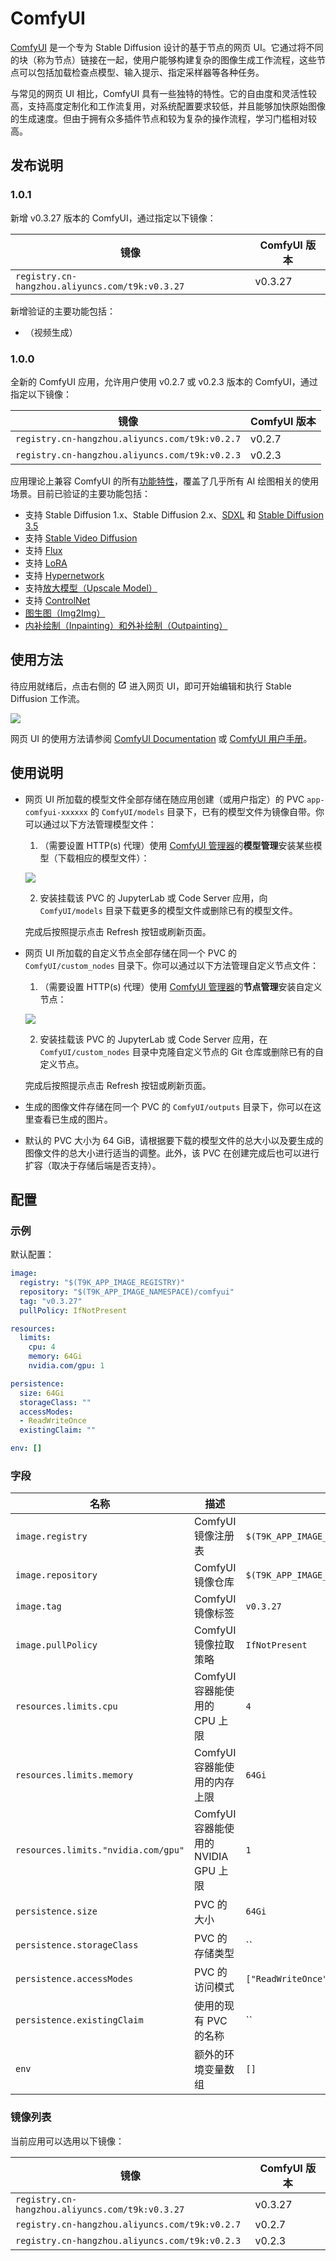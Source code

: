 # ComfyUI

[ComfyUI](https://github.com/comfyanonymous/ComfyUI) 是一个专为 Stable Diffusion 设计的基于节点的网页 UI。它通过将不同的块（称为节点）链接在一起，使用户能够构建复杂的图像生成工作流程，这些节点可以包括加载检查点模型、输入提示、指定采样器等各种任务。

与常见的网页 UI 相比，ComfyUI 具有一些独特的特性。它的自由度和灵活性较高，支持高度定制化和工作流复用，对系统配置要求较低，并且能够加快原始图像的生成速度。但由于拥有众多插件节点和较为复杂的操作流程，学习门槛相对较高。

## 发布说明

### 1.0.1

新增 v0.3.27 版本的 ComfyUI，通过指定以下镜像：

| 镜像                                            | ComfyUI 版本 |
| ----------------------------------------------- | ------------ |
| `registry.cn-hangzhou.aliyuncs.com/t9k:v0.3.27` | v0.3.27      |

新增验证的主要功能包括：

* （视频生成）

### 1.0.0

全新的 ComfyUI 应用，允许用户使用 v0.2.7 或 v0.2.3 版本的 ComfyUI，通过指定以下镜像：

| 镜像                                           | ComfyUI 版本 |
| ---------------------------------------------- | ------------ |
| `registry.cn-hangzhou.aliyuncs.com/t9k:v0.2.7` | v0.2.7       |
| `registry.cn-hangzhou.aliyuncs.com/t9k:v0.2.3` | v0.2.3       |

应用理论上兼容 ComfyUI 的所有[功能特性](https://github.com/comfyanonymous/ComfyUI?tab=readme-ov-file#features)，覆盖了几乎所有 AI 绘图相关的使用场景。目前已验证的主要功能包括：

* 支持 Stable Diffusion 1.x、Stable Diffusion 2.x、[SDXL](https://comfyanonymous.github.io/ComfyUI_examples/sdxl/) 和 [Stable Diffusion 3.5](https://comfyanonymous.github.io/ComfyUI_examples/sd3/)
* 支持 [Stable Video Diffusion](https://comfyanonymous.github.io/ComfyUI_examples/video/)
* 支持 [Flux](https://comfyanonymous.github.io/ComfyUI_examples/flux/)
* 支持 [LoRA](https://comfyanonymous.github.io/ComfyUI_examples/lora/)
* 支持 [Hypernetwork](https://comfyanonymous.github.io/ComfyUI_examples/hypernetworks/)
* 支持[放大模型（Upscale Model）](https://comfyanonymous.github.io/ComfyUI_examples/upscale_models/)
* 支持 [ControlNet](https://comfyanonymous.github.io/ComfyUI_examples/upscale_models/)
* [图生图（Img2Img）](https://comfyanonymous.github.io/ComfyUI_examples/img2img/)
* [内补绘制（Inpainting）和外补绘制（Outpainting）](https://comfyanonymous.github.io/ComfyUI_examples/inpaint/)

## 使用方法

待应用就绪后，点击右侧的 <svg width="1em" height="1em" class="MuiSvgIcon-root MuiSvgIcon-colorPrimary MuiSvgIcon-fontSizeMedium css-jxtyyz" focusable="false" aria-hidden="true" viewBox="0 0 24 24" data-testid="OpenInNewIcon"><path d="M19 19H5V5h7V3H5c-1.11 0-2 .9-2 2v14c0 1.1.89 2 2 2h14c1.1 0 2-.9 2-2v-7h-2zM14 3v2h3.59l-9.83 9.83 1.41 1.41L19 6.41V10h2V3z"></path></svg> 进入网页 UI，即可开始编辑和执行 Stable Diffusion 工作流。

![](https://s2.loli.net/2024/11/12/DKeA4mh7wVI1sXB.png)

网页 UI 的使用方法请参阅 [ComfyUI Documentation](https://docs.comfy.org/get_started/introduction) 或 [ComfyUI 用户手册](https://comfyuidoc.com/zh/)。

## 使用说明

* 网页 UI 所加载的模型文件全部存储在随应用创建（或用户指定）的 PVC `app-comfyui-xxxxxx` 的 `ComfyUI/models` 目录下，已有的模型文件为镜像自带。你可以通过以下方法管理模型文件：

    1. （需要设置 HTTP(s) 代理）使用 [ComfyUI 管理器](https://github.com/ltdrdata/ComfyUI-Manager)的**模型管理**安装某些模型（下载相应的模型文件）：

    ![](https://s2.loli.net/2024/11/12/r7NQMeVpxmsYFID.png)

    2. 安装挂载该 PVC 的 JupyterLab 或 Code Server 应用，向 `ComfyUI/models` 目录下载更多的模型文件或删除已有的模型文件。

    完成后按照提示点击 Refresh 按钮或刷新页面。

* 网页 UI 所加载的自定义节点全部存储在同一个 PVC 的 `ComfyUI/custom_nodes` 目录下。你可以通过以下方法管理自定义节点文件：

    1. （需要设置 HTTP(s) 代理）使用 [ComfyUI 管理器](https://github.com/ltdrdata/ComfyUI-Manager)的**节点管理**安装自定义节点：

    ![](https://s2.loli.net/2024/11/12/XlwZ15ob42IPz7g.png)

    2. 安装挂载该 PVC 的 JupyterLab 或 Code Server 应用，在 `ComfyUI/custom_nodes` 目录中克隆自定义节点的 Git 仓库或删除已有的自定义节点。

    完成后按照提示点击 Refresh 按钮或刷新页面。

* 生成的图像文件存储在同一个 PVC 的 `ComfyUI/outputs` 目录下，你可以在这里查看已生成的图片。

* 默认的 PVC 大小为 64 GiB，请根据要下载的模型文件的总大小以及要生成的图像文件的总大小进行适当的调整。此外，该 PVC 在创建完成后也可以进行扩容（取决于存储后端是否支持）。

## 配置

### 示例

默认配置：

```yaml
image:
  registry: "$(T9K_APP_IMAGE_REGISTRY)"
  repository: "$(T9K_APP_IMAGE_NAMESPACE)/comfyui"
  tag: "v0.3.27"
  pullPolicy: IfNotPresent

resources:
  limits:
    cpu: 4
    memory: 64Gi
    nvidia.com/gpu: 1

persistence:
  size: 64Gi
  storageClass: ""
  accessModes:
  - ReadWriteOnce
  existingClaim: ""

env: []
```

### 字段

| 名称                                | 描述                                 | 值                                   |
| ----------------------------------- | ------------------------------------ | ------------------------------------ |
| `image.registry`                    | ComfyUI 镜像注册表                   | `$(T9K_APP_IMAGE_REGISTRY)`          |
| `image.repository`                  | ComfyUI 镜像仓库                     | `$(T9K_APP_IMAGE_NAMESPACE)/comfyui` |
| `image.tag`                         | ComfyUI 镜像标签                     | `v0.3.27`                            |
| `image.pullPolicy`                  | ComfyUI 镜像拉取策略                 | `IfNotPresent`                       |
| `resources.limits.cpu`              | ComfyUI 容器能使用的 CPU 上限        | `4`                                  |
| `resources.limits.memory`           | ComfyUI 容器能使用的内存上限         | `64Gi`                               |
| `resources.limits."nvidia.com/gpu"` | ComfyUI 容器能使用的 NVIDIA GPU 上限 | `1`                                  |
| `persistence.size`                  | PVC 的大小                           | `64Gi`                               |
| `persistence.storageClass`          | PVC 的存储类型                       | ``                                   |
| `persistence.accessModes`           | PVC 的访问模式                       | `["ReadWriteOnce"]`                  |
| `persistence.existingClaim`         | 使用的现有 PVC 的名称                | ``                                   |
| `env`                               | 额外的环境变量数组                   | `[]`                                 |

### 镜像列表

当前应用可以选用以下镜像：

| 镜像                                           | ComfyUI 版本 |
| ---------------------------------------------- | ------------ |
| `registry.cn-hangzhou.aliyuncs.com/t9k:v0.3.27` | v0.3.27       |
| `registry.cn-hangzhou.aliyuncs.com/t9k:v0.2.7` | v0.2.7       |
| `registry.cn-hangzhou.aliyuncs.com/t9k:v0.2.3` | v0.2.3       |
